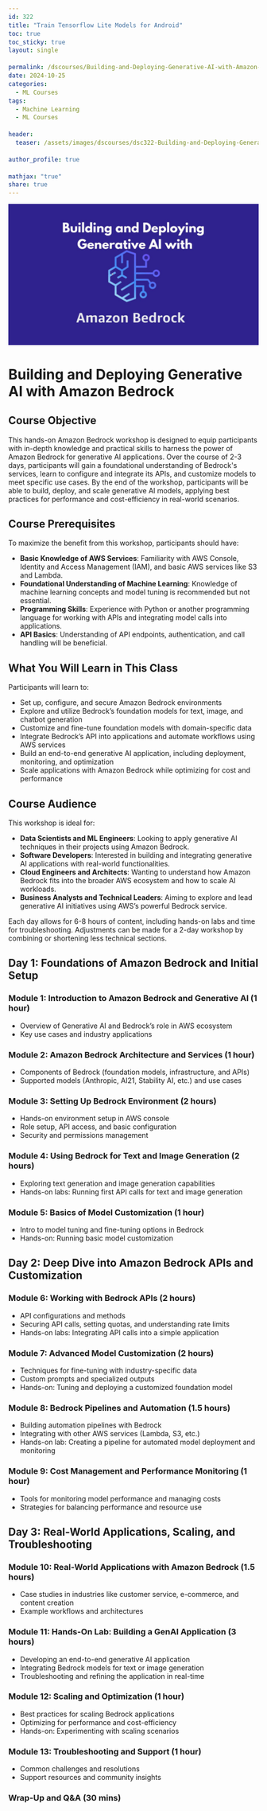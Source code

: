 ```yaml
---
id: 322    
title: "Train Tensorflow Lite Models for Android"
toc: true
toc_sticky: true
layout: single

permalink: /dscourses/Building-and-Deploying-Generative-AI-with-Amazon-Bedrock
date: 2024-10-25
categories:
  - ML Courses
tags: 
  - Machine Learning
  - ML Courses

header:
  teaser: /assets/images/dscourses/dsc322-Building-and-Deploying-Generative-AI-with-Amazon-Bedrock.jpg

author_profile: true

mathjax: "true"
share: true
---
```


![Building and Deploying Generative AI with Amazon Bedrock](/assets/images/dscourses/dsc322-Building-and-Deploying-Generative-AI-with-Amazon-Bedrock.jpg)

# Building and Deploying Generative AI with Amazon Bedrock

## **Course Objective**
This hands-on Amazon Bedrock workshop is designed to equip participants with in-depth knowledge and practical skills to harness the power of Amazon Bedrock for generative AI applications. Over the course of 2-3 days, participants will gain a foundational understanding of Bedrock's services, learn to configure and integrate its APIs, and customize models to meet specific use cases. By the end of the workshop, participants will be able to build, deploy, and scale generative AI models, applying best practices for performance and cost-efficiency in real-world scenarios.


## **Course Prerequisites**
To maximize the benefit from this workshop, participants should have:
   - **Basic Knowledge of AWS Services**: Familiarity with AWS Console, Identity and Access Management (IAM), and basic AWS services like S3 and Lambda.
   - **Foundational Understanding of Machine Learning**: Knowledge of machine learning concepts and model tuning is recommended but not essential.
   - **Programming Skills**: Experience with Python or another programming language for working with APIs and integrating model calls into applications.
   - **API Basics**: Understanding of API endpoints, authentication, and call handling will be beneficial.


## **What You Will Learn in This Class**
Participants will learn to:
   - Set up, configure, and secure Amazon Bedrock environments
   - Explore and utilize Bedrock’s foundation models for text, image, and chatbot generation
   - Customize and fine-tune foundation models with domain-specific data
   - Integrate Bedrock’s API into applications and automate workflows using AWS services
   - Build an end-to-end generative AI application, including deployment, monitoring, and optimization
   - Scale applications with Amazon Bedrock while optimizing for cost and performance


## **Course Audience**
This workshop is ideal for:
   - **Data Scientists and ML Engineers**: Looking to apply generative AI techniques in their projects using Amazon Bedrock.
   - **Software Developers**: Interested in building and integrating generative AI applications with real-world functionalities.
   - **Cloud Engineers and Architects**: Wanting to understand how Amazon Bedrock fits into the broader AWS ecosystem and how to scale AI workloads.
   - **Business Analysts and Technical Leaders**: Aiming to explore and lead generative AI initiatives using AWS’s powerful Bedrock service.


Each day allows for 6-8 hours of content, including hands-on labs and time for troubleshooting. Adjustments can be made for a 2-day workshop by combining or shortening less technical sections.


## **Day 1: Foundations of Amazon Bedrock and Initial Setup**

### **Module 1: Introduction to Amazon Bedrock and Generative AI (1 hour)**
   - Overview of Generative AI and Bedrock’s role in AWS ecosystem
   - Key use cases and industry applications

### **Module 2: Amazon Bedrock Architecture and Services (1 hour)**
   - Components of Bedrock (foundation models, infrastructure, and APIs)
   - Supported models (Anthropic, AI21, Stability AI, etc.) and use cases

### **Module 3: Setting Up Bedrock Environment (2 hours)**
   - Hands-on environment setup in AWS console
   - Role setup, API access, and basic configuration
   - Security and permissions management

### **Module 4: Using Bedrock for Text and Image Generation (2 hours)**
   - Exploring text generation and image generation capabilities
   - Hands-on labs: Running first API calls for text and image generation

### **Module 5: Basics of Model Customization (1 hour)**
   - Intro to model tuning and fine-tuning options in Bedrock
   - Hands-on: Running basic model customization


## **Day 2: Deep Dive into Amazon Bedrock APIs and Customization**

### **Module 6: Working with Bedrock APIs (2 hours)**
   - API configurations and methods
   - Securing API calls, setting quotas, and understanding rate limits
   - Hands-on labs: Integrating API calls into a simple application

### **Module 7: Advanced Model Customization (2 hours)**
   - Techniques for fine-tuning with industry-specific data
   - Custom prompts and specialized outputs
   - Hands-on: Tuning and deploying a customized foundation model

### **Module 8: Bedrock Pipelines and Automation (1.5 hours)**
   - Building automation pipelines with Bedrock
   - Integrating with other AWS services (Lambda, S3, etc.)
   - Hands-on lab: Creating a pipeline for automated model deployment and monitoring

### **Module 9: Cost Management and Performance Monitoring (1 hour)**
   - Tools for monitoring model performance and managing costs
   - Strategies for balancing performance and resource use


## **Day 3: Real-World Applications, Scaling, and Troubleshooting**

### **Module 10: Real-World Applications with Amazon Bedrock (1.5 hours)**
   - Case studies in industries like customer service, e-commerce, and content creation
   - Example workflows and architectures

### **Module 11: Hands-On Lab: Building a GenAI Application (3 hours)**
   - Developing an end-to-end generative AI application
   - Integrating Bedrock models for text or image generation
   - Troubleshooting and refining the application in real-time

### **Module 12: Scaling and Optimization (1 hour)**
   - Best practices for scaling Bedrock applications
   - Optimizing for performance and cost-efficiency
   - Hands-on: Experimenting with scaling scenarios

### **Module 13: Troubleshooting and Support (1 hour)**
   - Common challenges and resolutions
   - Support resources and community insights

### **Wrap-Up and Q&A (30 mins)**


